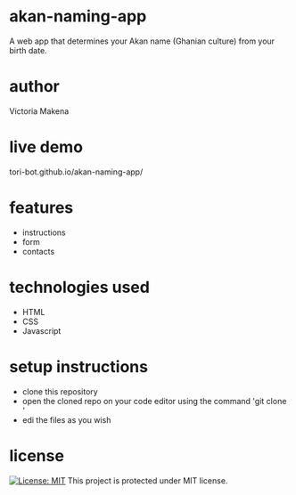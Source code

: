 # akan-naming-app
A web app that determines your Akan name (Ghanian culture) from your birth date.

# author
Victoria Makena
# live demo
tori-bot.github.io/akan-naming-app/
# features
* instructions
* form
* contacts
# technologies used
* HTML
* CSS
* Javascript
# setup instructions
* clone this repository
* open the cloned repo on your code editor using the command 'git clone <repo name>'
* edi the files as you wish
# license
[![License: MIT](https://img.shields.io/badge/License-MIT-yellow.svg)](https://opensource.org/licenses/MIT)
This project is protected under MIT license.
